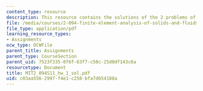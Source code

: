 ```yaml
---
content_type: resource
description: This resource contains the solutions of the 2 problems of homework 1.
file: /media/courses/2-094-finite-element-analysis-of-solids-and-fluids-ii-spring-2011/c03aa5562997f4e1c258bfa7d654188a_MIT2_094S11_hw_1_sol.pdf
file_type: application/pdf
learning_resource_types:
- Assignments
ocw_type: OCWFile
parent_title: Assignments
parent_type: CourseSection
parent_uid: 7523f335-0f6f-63f7-c50c-25d0df143c6a
resourcetype: Document
title: MIT2_094S11_hw_1_sol.pdf
uid: c03aa556-2997-f4e1-c258-bfa7d654188a
---
```

